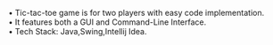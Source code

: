 • Tic-tac-toe game is for two players with easy code implementation.                                                                                                             
• It features both a GUI and Command-Line Interface.                                                                                                                              
• Tech Stack: Java,Swing,Intellij Idea.
